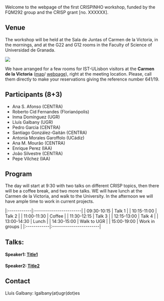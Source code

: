 Welcome to the webpage of the first CRISPINHO workshop, funded by the FQM292 group and the CRISP grant [no. XXXXXX]. 

## Venue

The workshop will be held at the Sala de Juntas of Carmen de la Victoria, in the mornings, and at the G22 and G12 rooms in the Faculty of Science of Universidad de Granada.

[![](https://raw.githubusercontent.com/amusing-muse/workshop2/master/map.png)](https://www.google.com/maps/dir/Carmen+de+la+Victoria,+Cuesta+del+Chapiz,+9,+18010+Granada/Faculty+of+Sciences+of+the+UGR,+Avenida+de+Fuente+Nueva,+s%2Fn,+18071+Granada/@37.1792554,-3.6077715,15z/data=!3m1!4b1!4m14!4m13!1m5!1m1!1s0xd71fcc9ac4d670b:0x9edd116b4ac23362!2m2!1d-3.5886695!2d37.1808104!1m5!1m1!1s0xd71fcec9131a577:0x2d03f6ab4085cc8e!2m2!1d-3.6096739!2d37.179749!3e2)

We have arranged for a few rooms for IST-ULisbon visitors at the **Carmen de la Victoria** ([map](https://www.google.com/maps/place/Carmen+de+la+Victoria/@37.1792554,-3.6077715,15z/data=!4m5!3m4!1s0xd71fcc9ac4d670b:0x9edd116b4ac23362!8m2!3d37.1808104!4d-3.5886695)/ 
[webpage](http://carmendelavictoria.ugr.es/)), right at the meeting location. Please, call them directly to make your reservations giving the reference number 641/19.

## Participants (8+3)

- Ana S. Afonso (CENTRA)
- Roberto Cid Fernandes (Florianópolis)
- Inma Domínguez (UGR)
- Lluís Galbany (UGR)
- Pedro Garcia (CENTRA)
- Santiago González-Gaitán (CENTRA)
- Antonia Morales Garoffolo (UCádiz)
- Ana M. Mourão (CENTRA)
- Enrique Perez (IAA) 
- João Silvestre (CENTRA)
- Pepe Vílchez (IAA) 

## Program

The day will start at 9:30 with two talks on different CRISP topics, then there will be a coffee break, and two more talks. WE will have lunch at the Carmen de la Victoria, and walk to the University. In the afternoon we will have ample time to work in current projects.

|:------------|:------------------------|
| 09:30-10:15 | Talk 1                  |
| 10:15-11:00 | Talk 2                  |
| 11:00-11:30 | Coffee                  |
| 11:30-12:15 | Talk 3                  |
| 12:15-13:00 | Talk 4                  |
| 13:00-14:30 | Lunch                   |
| 14:30-15:00 | Walk to UGR             |
| 15:00-19:00 | Work in groups          |
|:------------|:------------------------|

## Talks:

#### Speaker1: [Title1](https://github.com/amusing-muse/workshop2/blob/master/talks/file.pdf)

#### Speaker2: [Title2](https://github.com/amusing-muse/workshop2/blob/master/talks/file.pdf)


## Contact

Lluís Galbany: lgalbany(at)ugr(dot)es

